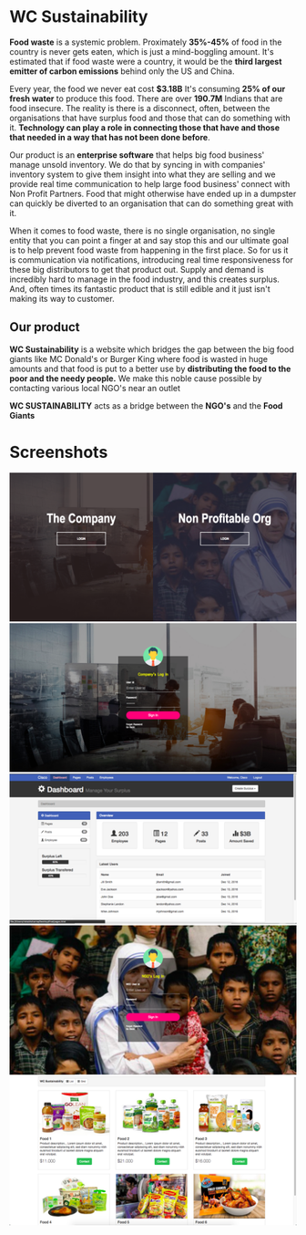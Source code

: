 # WC Sustainability


**Food waste** is a systemic problem. Proximately **35%-45%** of food in the country is never gets eaten, which is just a mind-boggling amount. It's estimated that if food waste were a country, it would be the **third largest emitter of carbon emissions** behind only the US and China.

Every year, the food we never eat cost **$3.18B** It's consuming **25% of our fresh water** to produce this food. There are over **190.7M** Indians that are food insecure. The reality is there is a disconnect, often, between the organisations that have surplus food and those that can do something with it. **Technology can play a role in connecting those that have and those that needed in a way that has not been done before**.

Our product is an **enterprise software** that helps big food business' manage unsold inventory. We do that by syncing in with companies' inventory system to give them insight into what they are selling and we provide real time communication to help large food business' connect with Non Profit Partners. Food that might otherwise have ended up in a dumpster can quickly be diverted to an organisation that can do something great with it.

When it comes to food waste, there is no single organisation, no single entity that you can point a finger at and say stop this and our ultimate goal is to help prevent food waste from happening in the first place. So for us it is communication via notifications, introducing real time responsiveness for these big distributors to get that product out. Supply and demand is incredibly hard to manage in the food industry, and this creates surplus. And, often times its fantastic product that is still edible and it just isn't making its way to customer.



## Our product

**WC Sustainability** is a website which bridges the gap between the big food giants like MC Donald's or Burger King where food is wasted in huge amounts and that food is put to a better use by **distributing the food to the poor and the needy people.** We make this noble cause possible by contacting various local NGO's near an outlet

**WC SUSTAINABILITY** acts as a bridge between the **NGO's** and the **Food Giants** 

# Screenshots

![alt text](https://github.com/rishabhsharma3420/RajasthanHackathon/blob/master/Desktop/final/Screen%20Shot%202018-03-20%20at%2010.38.15%20PM.png)
![alt text](https://github.com/rishabhsharma3420/RajasthanHackathon/blob/master/Desktop/final/Screen%20Shot%202018-03-20%20at%2010.38.25%20PM.png)
![alt text](https://github.com/rishabhsharma3420/RajasthanHackathon/blob/master/Desktop/final/Screen%20Shot%202018-03-20%20at%2010.38.39%20PM.png)
![alt text](https://github.com/rishabhsharma3420/RajasthanHackathon/blob/master/Desktop/final/Screen%20Shot%202018-03-20%20at%2010.38.53%20PM.png)
![alt text](https://github.com/rishabhsharma3420/RajasthanHackathon/blob/master/Desktop/final/Screen%20Shot%202018-03-20%20at%2010.39.01%20PM.png)
